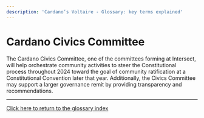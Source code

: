 ```yaml
---
description: 'Cardano’s Voltaire - Glossary: key terms explained'
---
```


# Cardano Civics Committee

The Cardano Civics Committee, one of the committees forming at Intersect, will help orchestrate community activities to steer the Constitutional process throughout 2024 toward the goal of community ratification at a Constitutional Convention later that year. Additionally, the Civics Committee may support a larger governance remit by providing transparency and recommendations.

***

[Click here to return to the glossary index](../../../cardano/cardano-governance/key-terms/general-glossary/)
